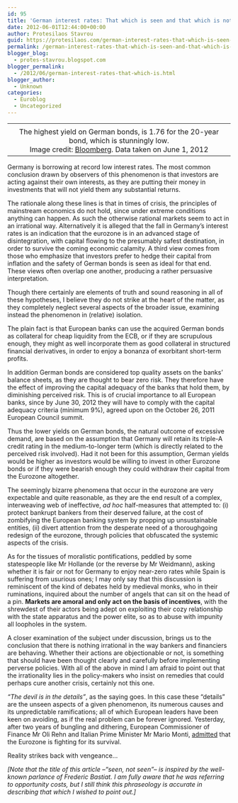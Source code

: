 ```yaml
---
id: 95
title: 'German interest rates: That which is seen and that which is not seen'
date: 2012-06-01T12:44:00+00:00
author: Protesilaos Stavrou
guid: https://protesilaos.com/german-interest-rates-that-which-is-seen-and-that-which-is-not-seen/
permalink: /german-interest-rates-that-which-is-seen-and-that-which-is-not-seen/
blogger_blog:
  - protes-stavrou.blogspot.com
blogger_permalink:
  - /2012/06/german-interest-rates-that-which-is.html
blogger_author:
  - Unknown
categories:
  - Euroblog
  - Uncategorized
---
```

<table align="center" cellpadding="0" cellspacing="0" class="tr-caption-container" style="margin-left: auto; margin-right: auto; text-align: center;">
  <tr>
    <td style="text-align: center;">
    </td>
  </tr>
  
  <tr>
    <td class="tr-caption" style="text-align: center;">
      The highest yield on German bonds, is 1.76 for the 20-year bond, which is stunningly low.<br />Image credit: <a href="http://www.bloomberg.com/markets/rates-bonds/government-bonds/germany/" target="_blank">Bloomberg</a>. Data taken on June 1, 2012
    </td>
  </tr>
</table>

Germany is borrowing at record low interest rates. The most common conclusion drawn by observers of this phenomenon is that investors are acting against their own interests, as they are putting their money in investments that will not yield them any substantial returns. 

The rationale along these lines is that in times of crisis, the principles of mainstream economics do not hold, since under extreme conditions anything can happen. As such the otherwise rational markets seem to act in an irrational way. Alternatively it is alleged that the fall in Germany&#8217;s interest rates is an indication that the eurozone is in an advanced stage of disintegration, with capital flowing to the presumably safest destination, in order to survive the coming economic calamity. A third view comes from those who emphasize that investors prefer to hedge their capital from inflation and the safety of German bonds is seen as ideal for that end. These views often overlap one another, producing a rather persuasive interpretation.

Though there certainly are elements of truth and sound reasoning in all of these hypotheses, I believe they do not strike at the heart of the matter, as they completely neglect several aspects of the broader issue, examining instead the phenomenon in (relative) isolation.

The plain fact is that European banks can use the acquired German bonds as collateral for cheap liquidity from the ECB, or if they are scrupulous enough, they might as well incorporate them as good collateral in structured financial derivatives, in order to enjoy a bonanza of exorbitant short-term profits. 

In addition German bonds are considered top quality assets on the banks&#8217; balance sheets, as they are thought to bear zero risk. They therefore have the effect of improving the capital adequacy of the banks that hold them, by diminishing perceived risk. This is of crucial importance to all European banks, since by June 30, 2012 they will have to comply with the capital adequacy criteria (minimum 9%), agreed upon on the October 26, 2011 European Council summit. 

Thus the lower yields on German bonds, the natural outcome of excessive demand, are based on the assumption that Germany will retain its triple-A credit rating in the medium-to-longer term (which is directly related to the perceived risk involved). Had it not been for this assumption, German yields would be higher as investors would be willing to invest in other Eurozone bonds or if they were bearish enough they could withdraw their capital from the Eurozone altogether.

The seemingly bizarre phenomena that occur in the eurozone are very expectable and quite reasonable, as they are the end result of a complex, interweaving web of ineffective, _ad hoc_ half-measures that attempted to: (i) protect bankrupt bankers from their deserved failure, at the cost of zombifying the European banking system by propping up unsustainable entities, (ii) divert attention from the desperate need of a thoroughgoing redesign of the eurozone, through policies that obfuscated the systemic aspects of the crisis.

As for the tissues of moralistic pontifications, peddled by some statespeople like Mr Hollande (or the reverse by Mr Weidmann), asking whether it is fair or not for Germany to enjoy near-zero rates while Spain is suffering from usurious ones; I may only say that this discussion is reminiscent of the kind of debates held by medieval monks, who in their ruminations, inquired about the number of angels that can sit on the head of a pin. **Markets are amoral and only act on the basis of incentives**, with the shrewdest of their actors being adept on exploiting their cozy relationship with the state apparatus and the power elite, so as to abuse with impunity all loopholes in the system.

A closer examination of the subject under discussion, brings us to the conclusion that there is nothing irrational in the way bankers and financiers are behaving. Whether their actions are objectionable or not, is something that should have been thought clearly and carefully before implementing perverse policies. With all of the above in mind I am afraid to point out that the irrationality lies in the policy-makers who insist on remedies that could perhaps cure another crisis, certainly not this one.

_&#8220;The devil is in the details&#8221;_, as the saying goes. In this case these &#8220;details&#8221; are the unseen aspects of a given phenomenon, its numerous causes and its unpredictable ramifications; all of which European leaders have been keen on avoiding, as if the real problem can be forever ignored. Yesterday, after two years of bungling and dithering, European Commissioner of Finance Mr Oli Rehn and Italian Prime Minister Mr Mario Monti, <a href="http://www.euractiv.com/euro-finance/euro-survival-risk-leaders-warn-news-513069" target="_blank">admitted</a> that the Eurozone is fighting for its survival.

Reality strikes back with vengeance&#8230;

_[Note that the title of this article &#8211;&#8220;seen, not seen&#8221;&#8211; is inspired by the well-known parlance of Frederic Bastiat. I am fully aware that he was referring to opportunity costs, but I still think this phraseology is accurate in describing that which I wished to point out.]_